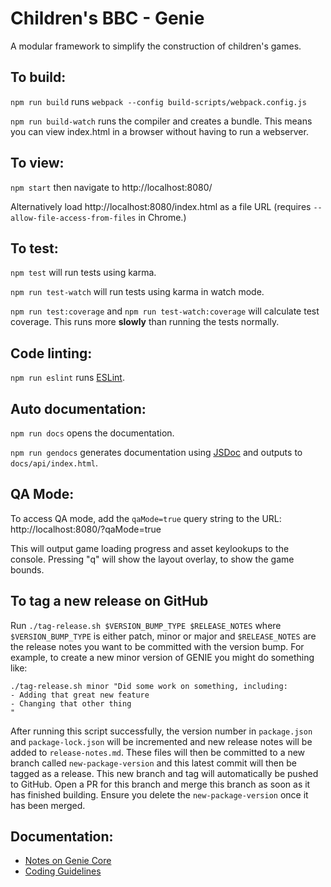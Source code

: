 # Children's BBC - Genie

A modular framework to simplify the construction of children's games.

## To build:

`npm run build` runs `webpack --config build-scripts/webpack.config.js`

`npm run build-watch` runs the compiler and creates a bundle. This means you can view index.html in a browser without having to run a webserver.

## To view:

`npm start` then navigate to http://localhost:8080/

Alternatively load http://localhost:8080/index.html as a file URL (requires `--allow-file-access-from-files` in Chrome.)

## To test:

`npm test` will run tests using karma.

`npm run test-watch` will run tests using karma in watch mode.

`npm run test:coverage` and `npm run test-watch:coverage` will calculate test coverage. This runs more **slowly** than running the tests normally.

## Code linting:

`npm run eslint` runs [ESLint](https://eslint.org/).

## Auto documentation:

`npm run docs` opens the documentation.

`npm run gendocs` generates documentation using [JSDoc](https://usejsdoc.org/) and outputs to `docs/api/index.html`.

## QA Mode:

To access QA mode, add the `qaMode=true` query string to the URL: http://localhost:8080/?qaMode=true

This will output game loading progress and asset keylookups to the console. Pressing "q" will show the layout overlay, to show the game bounds.

## To tag a new release on GitHub

Run `./tag-release.sh $VERSION_BUMP_TYPE $RELEASE_NOTES` where `$VERSION_BUMP_TYPE` is either patch, minor or major and `$RELEASE_NOTES` are the release notes you want to be committed with the version bump. For example, to create a new minor version of GENIE you might do something like:

```
./tag-release.sh minor "Did some work on something, including:
- Adding that great new feature
- Changing that other thing
"
```

After running this script successfully, the version number in `package.json` and `package-lock.json` will be incremented and new release notes will be added to `release-notes.md`. These files will then be committed to a new branch called `new-package-version` and this latest commit will then be tagged as a release. This new branch and tag will automatically be pushed to GitHub. Open a PR for this branch and merge this branch as soon as it has finished building. Ensure you delete the `new-package-version` once it has been merged.

## Documentation:

*   [Notes on Genie Core](https://github.com/bbc/childrens-games-genie/blob/master/docs/notes-on-genie-core.md)
*   [Coding Guidelines](https://github.com/bbc/childrens-games-genie/blob/master/docs/coding-guidelines.md)
